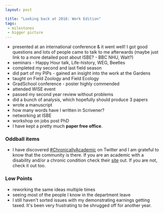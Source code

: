 ```yaml
---
layout: post

title: "Looking back at 2016: Work Edition"
tags: 
 - milestones
 - bigger picture
---
```


- presented at an international conference & it went well! I got good questions and lots of people came to talk to me afterwards (maybe just link to a more detailed post about ISBE? - BBC NHU, Walt?)
- seminars - Happy Hour talk, Life-history, WEG, Beetles 
- completed my second and last field season
- did part of my PIPs - gained an insight into the work at the Gardens
- taught on Field Zoology and Field Ecology
- GradSchool conference - poster highly commended
- attended WISE event
- passed my second year review without problems
- did a bunch of analysis, which hopefully should produce 3 papers
- wrote a manuscript
- how many words have I written in Scrivener?
- networking at ISBE
- workshop on jobs post PhD
- I have kept a pretty much **paper free office**.

### Oddball items

- I have discovered [#ChronicallyAcademic](https://twitter.com/chron_ac) on Twitter and I am grateful to know that the community is there. If you are an academic with a disability and/or a chronic condition check their [site](https://chronicallyacademic.org/index.php/en/) out. If you are not, check it out too.

### Low Points
- reworking the same ideas multiple times
- seeing most of the people I know in the department leave 
- I still haven't sorted issues with my demonstrating earnings getting taxed. It's been very frustrating to be shrugged off for another year.